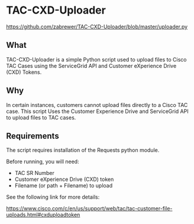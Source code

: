 # TAC-CXD-Uploader

https://github.com/zabrewer/TAC-CXD-Uploader/blob/master/uploader.py


## What

TAC-CXD-Uploader is a simple Python script used to upload files to Cisco TAC Cases using the ServiceGrid API and Customer eXperience Drive (CXD) Tokens.

## Why

In certain instances, customers cannot upload files directly to a Cisco TAC case.  This script Uses the Customer Experience Drive and ServiceGrid API to upload files to TAC cases.

## Requirements

The script requires installation of the Requests python module.

Before running, you will need:
* TAC SR Number
* Customer eXperience Drive (CXD) token
* Filename (or path + Filename) to upload

See the following link for more details:

https://www.cisco.com/c/en/us/support/web/tac/tac-customer-file-uploads.html#cxduploadtoken
